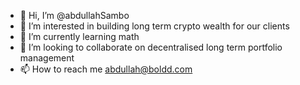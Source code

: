 - 👋 Hi, I’m @abdullahSambo
- 👀 I’m interested in building long term crypto wealth for our clients
- 🌱 I’m currently learning math
- 💞️ I’m looking to collaborate on decentralised long term portfolio management
- 📫 How to reach me abdullah@boldd.com

<!---
abdullahSambo/abdullahSambo is a ✨ special ✨ repository because its `README.md` (this file) appears on your GitHub profile.
You can click the Preview link to take a look at your changes.
--->

